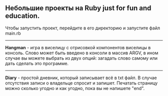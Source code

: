 ## Небольшие проекты на Ruby just for fun and education.
Чтобы запустить проект, перейдите в его директорию и запустите файл main.rb
___
**Hangman** - игра в виселицу с отрисовкой компонентов виселицы в консоль. Слово может быть введено в консоли в массив ARGV, в ином случае вы можете выбрать из двух опций: загадать слово самому или дать сделать это программе.
___
**Diary** - простой дневник, который записывает всё в txt файл. В случае отсутствия записи о владельце спросит и запишет. Печатать страницу можно сколько угодно и как угодно, пока вы не напишете "end".
